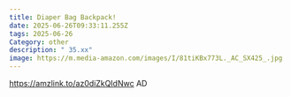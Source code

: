 ```yaml
---
title: Diaper Bag Backpack!
date: 2025-06-26T09:33:11.255Z
tags: 2025-06-26
Category: other
description: " 35.xx"
image: https://m.media-amazon.com/images/I/81tiKBx773L._AC_SX425_.jpg
---
```

https://amzlink.to/az0diZkQIdNwc
AD